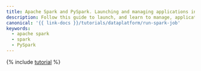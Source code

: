 ```yaml
---
title: Apache Spark and PySpark. Launching and managing applications in {{ dataproc-name }}
description: Follow this guide to launch, and learn to manage, applications for Spark and PySpark in {{ dataproc-name }}.
canonical: '{{ link-docs }}/tutorials/dataplatform/run-spark-job'
keywords:
  - apache spark
  - spark
  - PySpark
---
```


{% include [tutorial](../../_tutorials/dataplatform/data-processing/run-spark-job.md) %}
